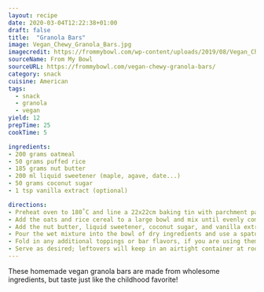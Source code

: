 ```yaml
---
layout: recipe
date: 2020-03-04T12:22:38+01:00
draft: false    
title:  "Granola Bars"
image: Vegan_Chewy_Granola_Bars.jpg
imagecredit: https://frommybowl.com/wp-content/uploads/2019/08/Vegan_Chewy_Granola_Bars_Recipe_FromMyBowl-10-683x1024.jpg
sourceName: From My Bowl
sourceURL: https://frommybowl.com/vegan-chewy-granola-bars/
category: snack
cuisine: American
tags:
  - snack
  - granola
  - vegan
yield: 12
prepTime: 25
cookTime: 5

ingredients:
- 200 grams oatmeal
- 50 grams puffed rice
- 185 grams nut butter
- 200 ml liquid sweetener (maple, agave, date...)
- 50 grams coconut sugar
- 1 tsp vanilla extract (optional)

directions:
- Preheat oven to 180˚C and line a 22x22cm baking tin with parchment paper.
- Add the oats and rice cereal to a large bowl and mix until evenly combined.
- Add the nut butter, liquid sweetener, coconut sugar, and vanilla extract to a separate, smaller bowl. Microwave for 20 – 30 seconds to loosen the mixture, then stir until well-combined.
- Pour the wet mixture into the bowl of dry ingredients and use a spatula to mix everything together. You may eventually need to use your hands to really get in there.
- Fold in any additional toppings or bar flavors, if you are using them. Firmly press the granola bar mixture into the lined baking tin, then bake in the middle rack of the oven for 6 to 8 minutes. Remove the tin from the oven and let cool completely before removing and slicing into bars.
- Serve as desired; leftovers will keep in an airtight container at room temperature for up to one week.
---
```

These homemade vegan granola bars are made from wholesome ingredients, but taste just like the childhood favorite! 
